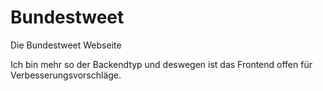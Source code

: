 # Bundestweet
Die Bundestweet Webseite

Ich bin mehr so der Backendtyp und deswegen ist das Frontend offen für Verbesserungsvorschläge.
